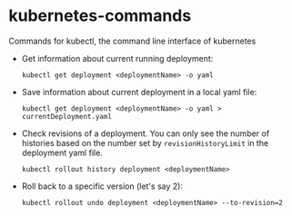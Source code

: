 # kubernetes-commands
Commands for kubectl, the command line interface of kubernetes

- Get information about current running deployment: 

  ```kubectl get deployment <deploymentName> -o yaml```
  
- Save information about current deployment in a local yaml file: 

  ```kubectl get deployment <deploymentName> -o yaml > currentDeployment.yaml```
  
- Check revisions of a deployment. You can only see the number of histories based on the number set by `revisionHistoryLimit` in the deployment yaml file. 

  ```kubectl rollout history deployment <deploymentName>```
  
- Roll back to a specific version (let's say 2): 

  ```kubectl rollout undo deployment <deploymentName> --to-revision=2```
